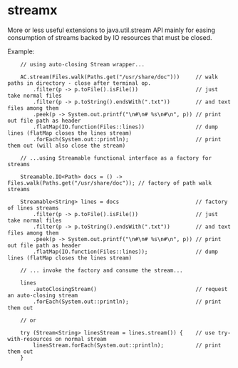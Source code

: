 streamx
=======

More or less useful extensions to java.util.stream API mainly for easing consumption of streams backed by
IO resources that must be closed.

Example:

        // using auto-closing Stream wrapper...

        AC.stream(Files.walk(Paths.get("/usr/share/doc")))     // walk paths in directory - close after terminal op.
            .filter(p -> p.toFile().isFile())                  // just take normal files
            .filter(p -> p.toString().endsWith(".txt"))        // and text files among them
            .peek(p -> System.out.printf("\n#\n# %s\n#\n", p)) // print out file path as header
            .flatMap(IO.function(Files::lines))                // dump lines (flatMap closes the lines stream)
            .forEach(System.out::println);                     // print them out (will also close the stream)

        // ...using Streamable functional interface as a factory for streams

        Streamable.IO<Path> docs = () -> Files.walk(Paths.get("/usr/share/doc")); // factory of path walk streams

        Streamable<String> lines = docs                        // factory of lines streams
            .filter(p -> p.toFile().isFile())                  // just take normal files
            .filter(p -> p.toString().endsWith(".txt"))        // and text files among them
            .peek(p -> System.out.printf("\n#\n# %s\n#\n", p)) // print out file path as header
            .flatMap(IO.function(Files::lines));               // dump lines (flatMap closes the lines stream)

        // ... invoke the factory and consume the stream...

        lines
            .autoClosingStream()                               // request an auto-closing stream
            .forEach(System.out::println);                     // print them out

        // or

        try (Stream<String> linesStream = lines.stream()) {    // use try-with-resources on normal stream
            linesStream.forEach(System.out::println);          // print them out
        }

